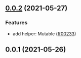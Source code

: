 ## [0.0.2](https://github.com/wessberg/helpertypes/compare/v0.0.1...v0.0.2) (2021-05-27)

### Features

- add helper: Mutable ([ff00233](https://github.com/wessberg/helpertypes/commit/ff0023305c121694044d58dcf50db7be228dea6d))

## 0.0.1 (2021-05-26)
